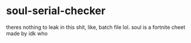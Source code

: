 # soul-serial-checker
theres nothing to leak in this shit, like, batch file lol. soul is a fortnite cheet made by idk who
